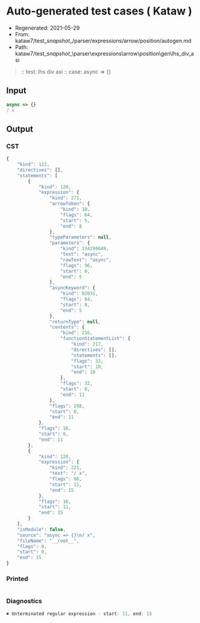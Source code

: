 # Auto-generated test cases ( Kataw )
- Regenerated: 2021-05-29
- From: kataw7/test\__snapshot__/parser/expressions/arrow/position/autogen.md
- Path: kataw7/test\__snapshot__\parser\expressions\arrow\position\gen\lhs_div_asi
> :: test: lhs div asi
> :: case: async => {}
## Input

`````js
async => {}
/ x
`````
## Output

### CST

```javascript
{
    "kind": 122,
    "directives": [],
    "statements": [
        {
            "kind": 120,
            "expression": {
                "kind": 271,
                "arrowToken": {
                    "kind": 10,
                    "flags": 64,
                    "start": 5,
                    "end": 8
                },
                "typeParameters": null,
                "parameters": {
                    "kind": 134299649,
                    "text": "async",
                    "rawText": "async",
                    "flags": 96,
                    "start": 0,
                    "end": 5
                },
                "asyncKeyword": {
                    "kind": 82031,
                    "flags": 64,
                    "start": 0,
                    "end": 5
                },
                "returnType": null,
                "contents": {
                    "kind": 216,
                    "functionStatementList": {
                        "kind": 217,
                        "directives": [],
                        "statements": [],
                        "flags": 32,
                        "start": 10,
                        "end": 10
                    },
                    "flags": 32,
                    "start": 8,
                    "end": 11
                },
                "flags": 288,
                "start": 0,
                "end": 11
            },
            "flags": 16,
            "start": 0,
            "end": 11
        },
        {
            "kind": 120,
            "expression": {
                "kind": 221,
                "text": "/ x",
                "flags": 96,
                "start": 11,
                "end": 15
            },
            "flags": 16,
            "start": 11,
            "end": 15
        }
    ],
    "isModule": false,
    "source": "async => {}\n/ x",
    "fileName": "__root__",
    "flags": 0,
    "start": 0,
    "end": 15
}
```

### Printed

```javascript

```

### Diagnostics

```javascript
✖ Unterminated regular expression - start: 11, end: 15

```

